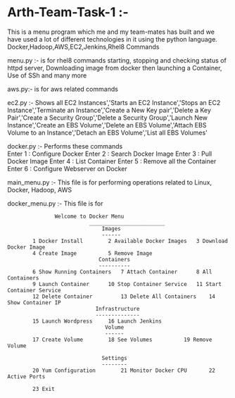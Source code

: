 # Arth-Team-Task-1 :-
This is a menu program which me and my team-mates has built and we have used a lot of different technologies in it using the python language. Docker,Hadoop,AWS,EC2,Jenkins,Rhel8 Commands

menu.py :- is for rhel8 commands starting, stopping and checking status of httpd server, Downloading image from docker then launching a Container, Use of SSh
and many more

aws.py:- is for aws related commands

ec2.py :- Shows all EC2 Instances','Starts an EC2 Instance','Stops an EC2 Instance','Terminate an Instance','Create a New Key pair','Delete a Key Pair','Create a Security Group','Delete a Security Group','Launch New Instance','Create an EBS Volume','Delete an EBS Volume','Attach EBS Volume to an Instance','Detach an EBS Volume','List all EBS Volumes'


docker.py :-  Performs these commands           
                        Enter 1 : Configure Docker
                        Enter 2 : Search Docker Image
                        Enter 3 : Pull Docker Image
                        Enter 4 : List Container 
                        Enter 5 : Remove all the Container
                        Enter 6 : Configure Webserver on Docker
                        
                        
main_menu.py :-  This file is for performing operations related to Linux, Docker, Hadoop, AWS

docker_menu.py :- This file is for

                   Welcome to Docker Menu
							  ________________________
								  Images
								  ------
			1 Docker Install		2 Available Docker Images	3 Download Docker Image
			4 Create Image			5 Remove Image
								 Containers
								 ----------
 			6 Show Running Containers	7 Attach Container 		8 All Containers
			9 Launch Container		10 Stop Container Service	11 Start Container Service
			12 Delete Container 		13 Delete All Containers	14 Show Container IP
								Infrastructure
								--------------
			15 Launch Wordpress		16 Launch Jenkins			
								   Volume
								   ------
			17 Create Volume		18 See Volumes			19 Remove Volume
								
								  Settings
								  --------
			20 Yum Configuration 		21 Monitor Docker CPU		22 Active Ports
			
			23 Exit
                        


                        
                       
